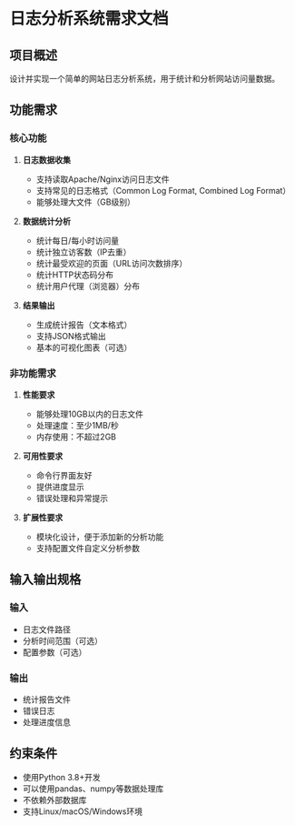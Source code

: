 # 日志分析系统需求文档

## 项目概述
设计并实现一个简单的网站日志分析系统，用于统计和分析网站访问量数据。

## 功能需求

### 核心功能
1. **日志数据收集**
   - 支持读取Apache/Nginx访问日志文件
   - 支持常见的日志格式（Common Log Format, Combined Log Format）
   - 能够处理大文件（GB级别）

2. **数据统计分析**
   - 统计每日/每小时访问量
   - 统计独立访客数（IP去重）
   - 统计最受欢迎的页面（URL访问次数排序）
   - 统计HTTP状态码分布
   - 统计用户代理（浏览器）分布

3. **结果输出**
   - 生成统计报告（文本格式）
   - 支持JSON格式输出
   - 基本的可视化图表（可选）

### 非功能需求
1. **性能要求**
   - 能够处理10GB以内的日志文件
   - 处理速度：至少1MB/秒
   - 内存使用：不超过2GB

2. **可用性要求**
   - 命令行界面友好
   - 提供进度显示
   - 错误处理和异常提示

3. **扩展性要求**
   - 模块化设计，便于添加新的分析功能
   - 支持配置文件自定义分析参数

## 输入输出规格

### 输入
- 日志文件路径
- 分析时间范围（可选）
- 配置参数（可选）

### 输出
- 统计报告文件
- 错误日志
- 处理进度信息

## 约束条件
- 使用Python 3.8+开发
- 可以使用pandas、numpy等数据处理库
- 不依赖外部数据库
- 支持Linux/macOS/Windows环境
